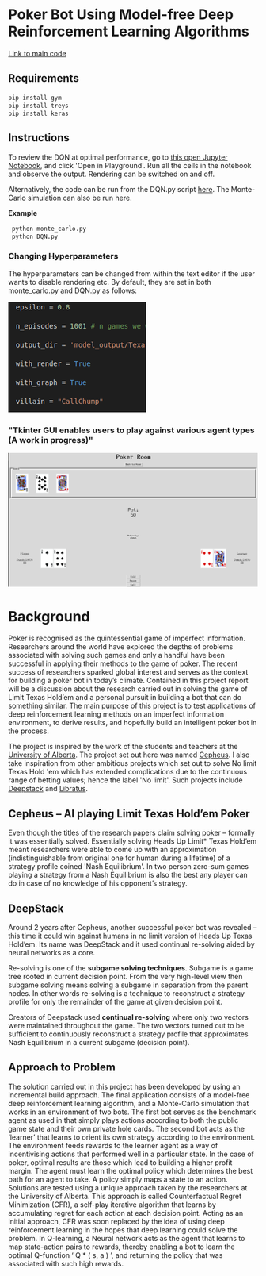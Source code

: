 # Poker Bot Using Model-free Deep Reinforcement Learning Algorithms

[Link to main code](https://github.com/garyjh126/MLFYP_Project/tree/master/main_files/holdem "Named link title")

## Requirements ##

    pip install gym
    pip install treys
    pip install keras

## Instructions ##

To review the DQN at optimal performance, go to [this open Jupyter Notebook](https://colab.research.google.com/drive/1L_fNNEGkZcBInyVv-br1gUkMOh7sWYYZ "Named link title"), and click 'Open in Playground'. Run all the cells in the notebook and observe the output. Rendering can be switched on and off.

Alternatively, the code can be run from the DQN.py script [here](https://github.com/garyjh126/MLFYP_Project/tree/master/main_files/holdem "Named link title"). The Monte-Carlo simulation can also be run here. 
    
**Example**

     python monte_carlo.py
     python DQN.py
     
     
 ### Changing Hyperparameters ###
 
 The hyperparameters can be changed from within the text editor if the user wants to disable rendering etc. By default, they are set in both monte_carlo.py and DQN.py as follows: 
 
 
 
 ![alt text](screenshots/hyperparameter_instruction.png "Enable/Disable Rendering")


### "Tkinter GUI enables users to play against various agent types (A work in progress)" ###
 ![alt text](screenshots/Tkinter_display.png "Tkinter Display (A work in progress)")
 

# Background

Poker is recognised as the quintessential game of imperfect information. Researchers around
the world have explored the depths of problems associated with solving such games and only a
handful have been successful in applying their methods to the game of poker. The recent
success of researchers sparked global interest and serves as the context for building a poker
bot in today’s climate. Contained in this project report will be a discussion about the research
carried out in solving the game of Limit Texas Hold’em and a personal pursuit in building a bot
that can do something similar.
The main purpose of this project is to test applications of deep reinforcement learning methods
on an imperfect information environment, to derive results, and hopefully build an intelligent
poker bot in the process.

The project is inspired by the work of the students and teachers at the [University of Alberta](http://poker.cs.ualberta.ca/). The project set out here was named [Cepheus](http://poker.srv.ualberta.ca/). I also take inspiration from other ambitious projects which set out to solve No limit Texas Hold 'em which has extended complications due to the continuous range of betting values; hence the label 'No limit'. Such projects include [Deepstack](https://matchpoker.net/deepstack-ai/) and [Libratus](https://www.cs.cmu.edu/~noamb/papers/17-IJCAI-Libratus.pdf).
## Cepheus – AI playing Limit Texas Hold’em Poker

Even though the titles of the research papers claim solving poker – formally it was essentially solved. Essentially solving Heads Up Limit* Texas Hold’em meant researchers were able to come up with an approximation (indistinguishable from original one for human during a lifetime) of a strategy profile coined 'Nash Equilibrium'. In two person zero-sum games playing a strategy from a Nash Equilibrium is also the best any player can do in case of no knowledge of his opponent’s strategy.


## DeepStack 

Around 2 years after Cepheus, another successful poker bot was revealed – this time it could win against humans in no limit version of Heads Up Texas Hold’em. Its name was DeepStack and it used continual re-solving aided by neural networks as a core.

Re-solving is one of the **subgame solving techniques**. Subgame is a game tree rooted in current decision point. From the very high-level view then subgame solving means solving a subgame in separation from the parent nodes. In other words re-solving is a technique to reconstruct a strategy profile for only the remainder of the game at given decision point.

Creators of Deepstack used **continual re-solving** where only two vectors were maintained throughout the game. The two vectors turned out to be sufficient to continuously reconstruct a strategy profile that approximates Nash Equilibrium in a current subgame (decision point). 


## Approach to Problem

The solution carried out in this project has been developed by using an incremental build
approach. The final application consists of a model-free deep reinforcement learning algorithm,
and a Monte-Carlo simulation that works in an environment of two bots. The first bot serves as
the benchmark agent as used in that simply plays actions according to both the public game
state and their own private hole cards. The second bot acts as the ‘learner’ that learns to orient
its own strategy according to the environment. The environment feeds rewards to the learner
agent as a way of incentivising actions that performed well in a particular state. In the case of
poker, optimal results are those which lead to building a higher profit margin. The agent must
learn the optimal policy which determines the best path for an agent to take. A policy simply
maps a state to an action.
Solutions are tested using a unique approach taken by the researchers at the University of
Alberta. This approach is called Counterfactual Regret Minimization (CFR), a self-play
iterative algorithm that learns by accumulating regret for each action at each decision point.
Acting as an initial approach, CFR was soon replaced by the idea of using deep reinforcement
learning in the hopes that deep learning could solve the problem. In Q-learning, a Neural
network acts as the agent that learns to map state-action pairs to rewards, thereby enabling a
bot to learn the optimal Q-function ‘ Q * ( s, a ) ’,​ and returning the policy that was associated with
such high rewards.

